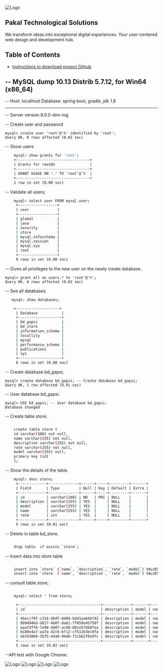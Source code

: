 
![Logo](https://locallity-logos.s3.us-west-1.amazonaws.com/icon-blue.png)


## Pakal Technological Solutions

We transform ideas into exceptional digital experiences. Your user-centered web design and development hub.



## Table of Contents


 - [Instructions to download project Github ](https://github.com/Global-Manu-Man/Gapsi.git)


-- MySQL dump 10.13  Distrib 5.7.12, for Win64 (x86_64)
--
-- Host: localhost    Database: spring boot, gradle, jdk 1.8
-- ------------------------------------------------------
-- Server version	8.0.0-dmr-log

-- Create user and password
    
    mysql> create user 'root'@'%' identified by 'root';
    Query OK, 0 rows affected (0.02 sec)

-- Show users
```bash     
    mysql> show grants for 'root';
    +----------------------------------+
    | Grants for root@%                |
    +----------------------------------+
    | GRANT USAGE ON *.* TO `root`@`%` |
    +----------------------------------+
    1 row in set (0.00 sec)
```
-- Validate all users; 
```bash    
    mysql> select user FROM mysql.user;
     +------------------+
     | user             |
     +------------------+
     | global           |
     | java             |
     | security         |
     | store            |
     | mysql.infoschema |
     | mysql.session    |
     | mysql.sys        |
     | root             |
     +------------------+
     9 rows in set (0.00 sec)
```    
-- Gives all privileges to the new user on the newly create database.    

    
    mysql> grant all on users.* to 'root'@'%';
    Query OK, 0 rows affected (0.02 sec)

-- See all databases.

```bash
   mysql> show databases;

    +--------------------+
     | Database           |
     +--------------------+
     | bd_gapsi           |
     | bd_store           |
     | information_schema |
     | locallity          |
     | mysql              |
     | performance_schema |
     | publications       |
     | sys                |
     +--------------------+
     8 rows in set (0.00 sec)
```
    
-- Create database bd_gapsi;
    
    mysql> create database bd_gapsi; -- Create database bd_gapsi;
    Query OK, 1 row affected (0.01 sec)
    
-- User database bd_gapsi.      
    
    mysql> USE bd_gapsi; -- User database bd_gapsi.
    Database changed

-- Create table store;

```bash

    create table store (   
    id varchar(100) not null,
    name varchar(255) not null,
    description varchar(255) not null,
    rate varchar(255) not null,
    model varchar(255) null,
    primary key (id)
    );
```

-- Show the details of the table.

```bash
    mysql> desc store;
     +-------------+--------------+------+-----+---------+-------+
     | Field       | Type         | Null | Key | Default | Extra |
     +-------------+--------------+------+-----+---------+-------+
     | id          | varchar(100) | NO   | PRI | NULL    |       |
     | description | varchar(255) | YES  |     | NULL    |       |
     | model       | varchar(255) | YES  |     | NULL    |       |
     | name        | varchar(255) | YES  |     | NULL    |       |
     | rate        | int          | YES  |     | NULL    |       |
     +-------------+--------------+------+-----+---------+-------+
     5 rows in set (0.01 sec)
```    

-- Delete in table bd_store.
```bash

    drop table  if exists `store`; 

``` 
    
-- Insert data into store table

```bash

    insert into `store` (`name`, `description`, `rate`, `model`) VALUES ( 'Producto1', 'descripcion', 12, 'modelo');
    insert into `store` (`name`, `description`, `rate`, `model`) VALUES ( 'Producto2', 'descripcion', 12,  'modelo');


``` 

-- consult table store;
```bash

    mysql> select * from store;

     +--------------------------------------+-------------+-------+------+------+
     | id                                   | description | model | name | rate |
     +--------------------------------------+-------------+-------+------+------+
     | 4beccf9f-c316-40df-8d06-bdd1aa64bfd2 | description | model | name |   12 |
     | 8994946d-d817-4b07-8a62-ff059e45750f | description | model | name |   12 |
     | aaafdff6-7e98-4887-ac86-60ce57d48fea | description | model | name |   12 |
     | b180e4a7-aa7a-42c6-bf12-cf51163bc0fa | description | model | name |   12 |
     | eb743060-3bf5-4da0-94d6-f1cbb2f0a97c | description | model | name |   12 |
     +--------------------------------------+-------------+-------+------+------+
     5 rows in set (0.02 sec)

``` 
--API test with Google Chrome.   
    


![Logo](https://locallity-logos.s3.us-west-1.amazonaws.com/Screenshot_1.png)
![Logo](https://locallity-logos.s3.us-west-1.amazonaws.com/Screenshot_2.png)
![Logo](https://locallity-logos.s3.us-west-1.amazonaws.com/Screenshot_3.png)
![Logo](https://locallity-logos.s3.us-west-1.amazonaws.com/Screenshot_4.png)
    
    
    



